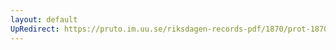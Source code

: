 ```yaml
---
layout: default
UpRedirect: https://pruto.im.uu.se/riksdagen-records-pdf/1870/prot-1870--ak--318/prot-1870--ak--318_077.pdf
---
```

